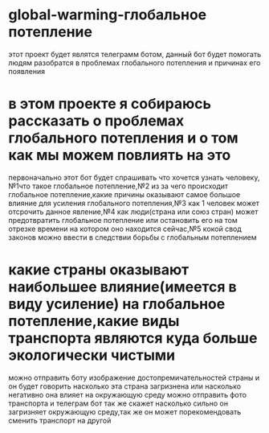 # global-warming-глобальное потепление
этот проект будет являтся телеграмм ботом, данный бот будет помогать людям разобратся в проблемах глобального потепления и причинах его появления
# в этом проекте я собираюсь рассказать о проблемах глобального потепления и о том как мы можем повлиять на это
первоначально этот бот будет спрашивать что хочется узнать человеку, №1что такое глобальное потепление,№2 из за чего происходит глобальное потепление,какие причины оказывают самое большое влияние для усиления глобального потепления,№3 как 1 человек может отсрочить данное явление,№4 как люди(страна или союз стран) может предотвратить глобальное потепление или остановить его на том отрезке времени на котором оно находится сейчас,№5 кокой свод законов можно ввести в следствии борьбы с глобальным потеплением
# какие страны оказывают наибольшее влияние(имеется в виду усиление) на глобальное потепление,какие виды транспорта являются куда больше экологически чистыми
можно отправить боту изображение достопремичательностей страны и он будет говорить насколько эта страна загризнена или насколько негативно она влияет на окружающую среду
можно отправить фото транспорта и телеграм бот так же скажет насколько сильно он загризняет окружающую среду,так же он может порекомендовать сменить транспорт на другой
